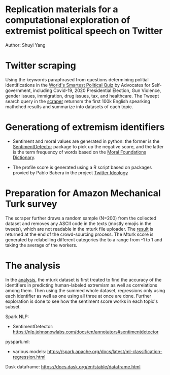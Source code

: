# Replication materials for a computational exploration of extremist political speech on Twitter

Author: Shuyi Yang

# Twitter scraping

Using the keywords paraphrased from questions determining politial identifications in the [World's Smartest Political Quiz](https://www.theadvocates.org/quiz/) by Advocates for Self-government, including Covid-19, 2020 Presidential Election, Gun Violence, gender issues, immigration, drug issues, tax, and healthcare. The Tweept search query in the [scraper](https://github.com/PAHADRIANUS/sm_extremism_shuyi_yang/blob/main/scripts/new-scrape.ipynb) returnsm the first 100k English spearking mathched results and summarize into datasets of each topic.

# Generationg of extremism identifiers

- Sentiment and moral values are generated in python: the former is the [SentimentDetector](https://nlp.johnsnowlabs.com/docs/en/annotators#sentimentdetector) package  to pick up the negative score, and the latter is the term frequency of words based on the [Moral Foundations Dictionary](https://moralfoundations.org/wp-content/uploads/files/downloads/moral%20foundations%20dictionary.dic).

- The profile score is generated using a R script based on packages provied by Pablo Babera in the project [Twitter Ideology](https://github.com/pablobarbera/twitter_ideology)

# Preparation for Amazon Mechanical Turk survey 

The scraper further draws a random sample (N=200) from the collected dataset and removes any ASCII code in the texts (mostly emojis in the tweets), which are not readable in the mturk file uploader. The [result](https://github.com/PAHADRIANUS/sm_extremism_shuyi_yang/blob/main/datafiles/Batch_results.csv) is returned at the end of the crowd-sourcing process. The Mturk score is generated by relabelling different categories the to a range from -1 to 1 and taking the average of the workers.

# The analysis
In the [analysis](https://github.com/PAHADRIANUS/sm_extremism_shuyi_yang/blob/main/scripts/extremism%201.ipynb), the mturk dataset is first treated to find the accuracy of the identifiers in predicting human-labeled extremism as well as correlations among them. Then using the summed whole dataset, regressions only using each identifier as well as one using all three at once are done. Further exploration is done to see how the sentiment score works in each topic's subset.




Spark NLP:

- SentimentDetector: https://nlp.johnsnowlabs.com/docs/en/annotators#sentimentdetector

pyspark.ml:

- various models: https://spark.apache.org/docs/latest/ml-classification-regression.html

Dask dataframe: https://docs.dask.org/en/stable/dataframe.html
